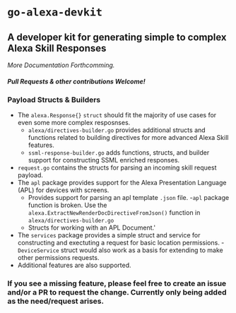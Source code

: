 # `go-alexa-devkit`

## A developer kit for generating simple to complex Alexa Skill Responses
_More Documentation Forthcomming._

##### **Pull Requests & other contributions Welcome!**

### Payload Structs & Builders
- The `alexa.Response{}` `struct` should fit the majority of use cases for even some more complex resposnses. 
  - `alexa/directives-builder.go` provides additional structs and functions related to building directives for more advanced Alexa Skill features.
  - `ssml-response-builder.go` adds functions, structs, and builder support for constructing SSML enriched responses.
- `request.go` contains the structs for parsing an incoming skill request payload.
- The `apl` package provides support for the Alexa Presentation Language (APL) for devices with screens.
  - Provides support for parsing an apl template `.json` file.
    -`apl` package function is broken. Use the `alexa.ExtractNewRenderDocDirectiveFromJson()` function in `alexa/directives-builder.go`
  - Structs for working with an APL Document.'
- The `services` package provides a simple struct and service for constructing and exectuting a request for basic location permissions.
  -`DeviceService` struct would also work as a basis for extending to make other permissions requests.
- Additional features are also supported. 

### **If you see a missing feature, please feel free to create an issue and/or a PR to request the change. Currently only being added as the need/request arises.**
